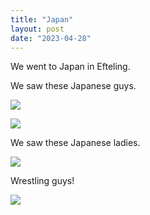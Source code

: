 ```yaml
---
title: "Japan"
layout: post
date: "2023-04-28"
---
```


We went to Japan in Efteling.

We saw these Japanese guys.

![](/assets/images/2023/20230326_144807-1024x461.jpg)

![](/assets/images/2023/20230326_144813-1024x461.jpg)

We saw these Japanese ladies.

![](/assets/images/2023/20230326_144821-1024x461.jpg)

Wrestling guys!

![](/assets/images/2023/20230326_144928-1024x461.jpg)
